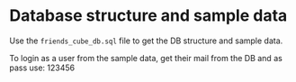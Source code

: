 # Database structure and sample data

Use the `friends_cube_db.sql` file to get the DB structure and sample data.

To login as a user from the sample data, get their mail from the DB and as pass use: 123456